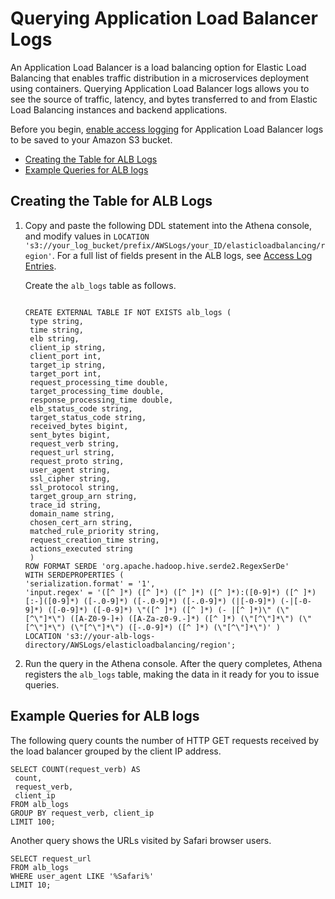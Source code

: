 # Querying Application Load Balancer Logs<a name="application-load-balancer-logs"></a>

An Application Load Balancer is a load balancing option for Elastic Load Balancing that enables traffic distribution in a microservices deployment using containers\. Querying Application Load Balancer logs allows you to see the source of traffic, latency, and bytes transferred to and from Elastic Load Balancing instances and backend applications\.

Before you begin, [enable access logging](http://docs.aws.amazon.com/elasticloadbalancing/latest/application/load-balancer-access-logs.html#enable-access-logging) for Application Load Balancer logs to be saved to your Amazon S3 bucket\.
+  [Creating the Table for ALB Logs](#create-alb-table) 
+  [Example Queries for ALB logs](#query-alb-logs-examples) 

## Creating the Table for ALB Logs<a name="create-alb-table"></a>

1. Copy and paste the following DDL statement into the Athena console, and modify values in `LOCATION 's3://your_log_bucket/prefix/AWSLogs/your_ID/elasticloadbalancing/region'`\. For a full list of fields present in the ALB logs, see [Access Log Entries](http://docs.aws.amazon.com/elasticloadbalancing/latest/application/load-balancer-access-logs.html#access-log-entry-format)\. 

   Create the `alb_logs` table as follows\.

   ```
    
   CREATE EXTERNAL TABLE IF NOT EXISTS alb_logs (
    type string,
    time string,
    elb string,
    client_ip string,
    client_port int,
    target_ip string,
    target_port int,
    request_processing_time double,
    target_processing_time double,
    response_processing_time double,
    elb_status_code string,
    target_status_code string,
    received_bytes bigint,
    sent_bytes bigint,
    request_verb string,
    request_url string,
    request_proto string,
    user_agent string,
    ssl_cipher string,
    ssl_protocol string,
    target_group_arn string,
    trace_id string,
    domain_name string,
    chosen_cert_arn string,
    matched_rule_priority string,
    request_creation_time string,
    actions_executed string
    )
   ROW FORMAT SERDE 'org.apache.hadoop.hive.serde2.RegexSerDe'
   WITH SERDEPROPERTIES (
   'serialization.format' = '1',
   'input.regex' = '([^ ]*) ([^ ]*) ([^ ]*) ([^ ]*):([0-9]*) ([^ ]*)[:-]([0-9]*) ([-.0-9]*) ([-.0-9]*) ([-.0-9]*) (|[-0-9]*) (-|[-0-9]*) ([-0-9]*) ([-0-9]*) \"([^ ]*) ([^ ]*) (- |[^ ]*)\" (\"[^\"]*\") ([A-Z0-9-]+) ([A-Za-z0-9.-]*) ([^ ]*) (\"[^\"]*\") (\"[^\"]*\") (\"[^\"]*\") ([-.0-9]*) ([^ ]*) (\"[^\"]*\")' )
   LOCATION 's3://your-alb-logs-directory/AWSLogs/elasticloadbalancing/region';
   ```

1. Run the query in the Athena console\. After the query completes, Athena registers the `alb_logs` table, making the data in it ready for you to issue queries\.

## Example Queries for ALB logs<a name="query-alb-logs-examples"></a>

The following query counts the number of HTTP GET requests received by the load balancer grouped by the client IP address\.

```
SELECT COUNT(request_verb) AS
 count,
 request_verb,
 client_ip
FROM alb_logs
GROUP BY request_verb, client_ip
LIMIT 100;
```

Another query shows the URLs visited by Safari browser users\.

```
SELECT request_url
FROM alb_logs
WHERE user_agent LIKE '%Safari%'
LIMIT 10;
```